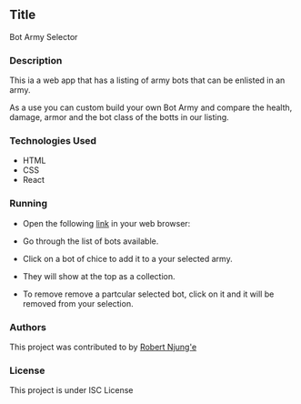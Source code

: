 ## Title

Bot Army Selector

### Description

This ia a web app that has a listing of army bots that can be enlisted in an army.

As a use you can custom build your own Bot Army and compare the health, damage, armor and the bot class of the botts in our listing.

### Technologies Used

* HTML
* CSS
* React

### Running

* Open the following [link](https://golden-figolla-1175cb.netlify.app/) in your web browser:


* Go through the list of bots available.

* Click on a bot of chice to add it to a your selected army.

* They will show at the top as a collection.

* To remove remove a partcular selected bot, click on it and it will be removed from your selection.

### Authors

This project was contributed to by [Robert Njung'e](https://github.com/robnjunge)

### License

This project is under ISC License